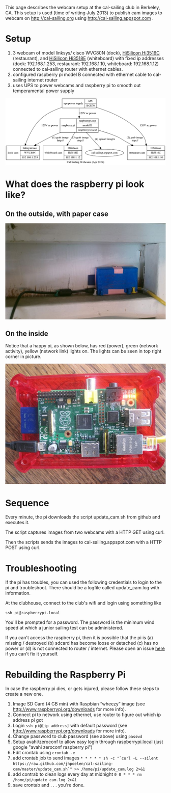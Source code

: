This page describes the webcam setup at the cal-sailing club in Berkeley, CA.  This setup is used (time of writing July 2013) to publish cam images to webcam on http://cal-sailing.org using http://cal-sailing.appspot.com .

# Setup
 1. 3 webcam of model linksys/ cisco WVC80N (dock), [HiSilicon Hi3516C](http://www.hkvstar.com/pdf/Hi3516C.pdf) (restaurant), and [HiSilicon Hi3518E](http://support.hkvstar.com/file/Hi3518E.pdf) (whiteboard) with fixed ip addresses (dock:  192.168.1.253, restaurant:  192.168.1.10, whiteboard: 192.168.1.12) connected to cal-sailing router with ethernet cables.
 2. configured raspberry pi model B connected with ethernet cable to cal-sailing internet router
 3. uses UPS to power webcams and raspberry pi to smooth out temperamental power supply

![diagram](cal-sailing-diagram.dot.png)

# What does the raspberry pi look like?
## On the outside, with paper case
![pi in action](pi_at_cal-sailing_july_2013.jpg)
## On the inside
Notice that a happy pi, as shown below, has red (power), green (network activity), yellow (network link) lights on. The lights can be seen in top right corner in picture.

![happy pi](happy_pi.jpg)

# Sequence

Every minute, the pi downloads the script update_cam.sh from github and executes it. 

The script captures images from two webcams with a HTTP GET using curl. 

Then the scripts sends the images to cal-sailing.appspot.com with a HTTP POST using curl.

# Troubleshooting 

If the pi has troubles, you can used the following credentials to login to the pi and troubleshoot.  There should be a logfile called update_cam.log with information.

At the clubhouse, connect to the club's wifi and login using something like
```
ssh pi@raspberrypi.local
```
You'll be prompted for a password.  The password is the minimum wind speed at which a junior sailing test can be administered.

If you can't access the raspberry pi, then it is possible that the pi is (a) missing / destroyed (b) sdcard has become loose or detached (c) has no power or (d) is not connected to router / internet. Please open an issue [here](http://bitbucket.org/jhpoelen/cal-sailing/issues/new) if you can't fix it yourself.

# Rebuilding the Raspberry Pi

In case the raspberry pi dies, or gets injured, please follow these steps to create a new one.

 1. Image SD Card (4 GB min) with Raspbian “wheezy” image (see http://www.raspberrypi.org/downloads for more info).
 2. Connect pi to network using ethernet, use router to figure out which ip address pi got
 3. Login ```ssh pi@[ip address]``` with default password (see http://www.raspberrypi.org/downloads for more info).
 4. Change password to club password (see above) using ```passwd```
 4. Setup avahi/zeroconf to allow easy login through raspberrypi.local (just google "avahi zeroconf raspberry pi")
 5. Edit crontab using ```crontab -e```
 6. add crontab job to send images ```* * * * * sh -c "`curl -L --silent https://raw.github.com/jhpoelen/cal-sailing-cam/master/update_cam.sh`" >> /home/pi/update_cam.log 2>&1```
 7. add contrab to clean logs every day at midnight ```0 0 * * * rm /home/pi/update_cam.log 2>&1``` 
 8. save crontab and . . . you're done.
